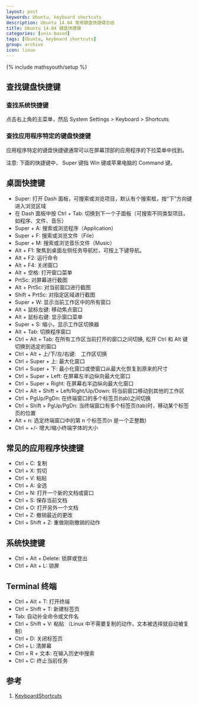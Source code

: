 ```yaml
---
layout: post
keywords: Ubuntu, keyboard shortcuts
description: Ubuntu 14.04 常用键盘快捷键总结
title: Ubuntu 14.04 键盘快捷键
categories: [unix-based]
tags: [Ubuntu, keyboard shortcuts]
group: archive
icon: linux
---
```

{% include mathsyouth/setup %}


## 查找键盘快捷键

### 查找系统快捷键

点击右上角的主菜单，然后 System Settings > Keyboard > Shortcuts


### 查找应用程序特定的键盘快捷键

应用程序特定的键盘快捷键通常可以在屏幕顶部的应用程序的下拉菜单中找到。

注意: 下面的快捷键中， Super 键指 Win 键或苹果电脑的 Command 键。


## 桌面快捷键

* Super: 打开 Dash 面板，可搜索或浏览项目，默认有个搜索框，按“下”方向键进入浏览区域
* 在 Dash 面板中按 Ctrl + Tab: 切换到下一个子面板（可搜索不同类型项目，如程序、文件、音乐）
* Super + A: 搜索或浏览程序（Application）
* Super + F: 搜索或浏览文件（File）
* Super + M: 搜索或浏览音乐文件（Music）
* Alt + F1: 聚焦到桌面左侧任务导航栏，可按上下键导航。
* Alt + F2: 运行命令
* Alt + F4: 关闭窗口
* Alt + 空格: 打开窗口菜单
* PrtSc:  对屏幕进行截图
* Alt + PrtSc: 对当前窗口进行截图
* Shift + PrtSc: 对指定区域进行截图
* Super + W: 显示当前工作区中的所有窗口
* Alt + 鼠标左键: 移动焦点窗口
* Alt + 鼠标右键: 显示窗口菜单
* Super + S: 缩小，显示工作区切换器
* Alt + Tab: 切换程序窗口
* Ctrl + Alt + Tab: 在所有工作区当前打开的窗口之间切换, 松开 Ctrl 和 Alt 键切换到选定的窗口
* Ctrl + Alt + 上/下/左/右键:　工作区切换
* Ctrl + Super + 上: 最大化窗口
* Ctrl + Super + 下: 最小化窗口或使窗口从最大化恢复到原来的尺寸
* Ctrl + Super + Left: 在屏幕左半边纵向最大化窗口
* Ctrl + Super + Right: 在屏幕右半边纵向最大化窗口
* Ctrl + Alt + Shift + Left/Right/Up/Down: 将当前窗口移动到其他的工作区
* Ctrl + PgUp/PgDn: 在终端窗口的多个标签页(tab)之间切换
* Ctrl + Shift + PgUp/PgDn: 当终端窗口有多个标签页(tab)时，移动某个标签页的位置
* Alt + n: 选定终端窗口中的第 n 个标签页(n 是一个正整数)
* Ctrl + +/- 增大/缩小终端字体的大小


## 常见的应用程序快捷键

* Ctrl + C: 复制
* Ctrl + X: 剪切
* Ctrl + V: 粘贴
* Ctrl + A: 全选
* Ctrl + N: 打开一个新的文档或窗口
* Ctrl + S: 保存当前文档
* Ctrl + O: 打开另外一个文档
* Ctrl + Z: 撤销最近的更改
* Ctrl + Shift + Z: 重做刚刚撤销的动作


## 系统快捷键

* Ctrl + Alt + Delete: 锁屏或登出
* Ctrl + Alt + L: 锁屏


## Terminal 终端

* Ctrl + Alt + T: 打开终端
* Ctrl + Shift + T: 新建标签页
* Tab: 自动补全命令或文件名
* Ctrl + Shift + V: 粘贴 （Linux 中不需要复制的动作，文本被选择就自动被复制）
* Ctrl + D: 关闭标签页
* Ctrl + L: 清屏幕
* Ctrl + R + 文本: 在输入历史中搜索
* Ctrl + C: 终止当前任务


## 参考

1. [KeyboardShortcuts](https://help.ubuntu.com/community/KeyboardShortcuts)